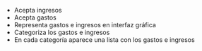 * Acepta ingresos
* Acepta gastos
* Representa gastos e ingresos en interfaz gráfica
* Categoriza los gastos e ingresos
* En cada categoría aparece una lista con los gastos e ingresos